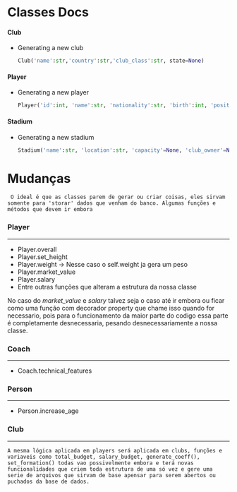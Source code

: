 # Classes Docs

#### Club

* Generating a new club
    ```py
    Club('name':str,'country':str,'club_class':str, state=None)
    ```

#### Player

* Generating a new player
    ```py
    Player('id':int, 'name':str, 'nationality':str, 'birth':int, 'position':str, 'height': float, 'weight':float, 'foot':str, 'overall':int, 'club_id': int)
    ```

#### Stadium

* Generating a new stadium
    ```py
    Stadium('name':str, 'location':str, 'capacity'=None, 'club_owner'=None)
    ```

# Mudanças

` O ideal é que as classes parem de gerar ou criar coisas, eles sirvam somente para 'storar' dados que venham do banco. Algumas funções e métodos que devem ir embora`

### Player
---

* Player.overall
* Player.set_height
* Player.weight -> Nesse caso o self.weight ja gera um peso
* Player.market_value
* Player.salary
* Entre outras funções que alteram a estrutura da nossa classe


No caso do _market_value_ e _salary_ talvez seja o caso até ir embora ou ficar como uma função com decorador property que chame isso quando for necessario, pois para o funcionamento da maior parte do codigo essa parte é completamente desnecessaria, pesando desnecessariamente a nossa classe.

### Coach
---

* Coach.technical_features


### Person
---

* Person.increase_age

### Club
---

`A mesma lógica aplicada em players será aplicada em clubs, funções e variaveis como total_budget, salary_budget, generate_coeff(), set_formation() todas vao possivelmente embora e terá novas funcionalidades que criem toda estrutura de uma só vez e gere uma serie de arquivos que sirvam de base apensar para serem abertos ou puchados da base de dados. `